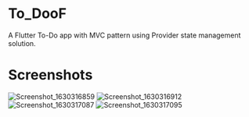 # To_DooF

A Flutter To-Do app with MVC pattern using Provider state management solution.

# Screenshots
![Screenshot_1630316859](https://user-images.githubusercontent.com/61267143/131323166-561df0e1-4361-4ff0-8898-7e3d21b4f45d.png)
![Screenshot_1630316912](https://user-images.githubusercontent.com/61267143/131323231-034852ee-e795-4fde-9f79-1092931a3e50.png)
![Screenshot_1630317087](https://user-images.githubusercontent.com/61267143/131323252-3b4778a7-63ff-476e-b51a-9f118434eb95.png)
![Screenshot_1630317095](https://user-images.githubusercontent.com/61267143/131323272-bef958d5-e7a8-4c5e-95be-fd7d75b22f6a.png)
